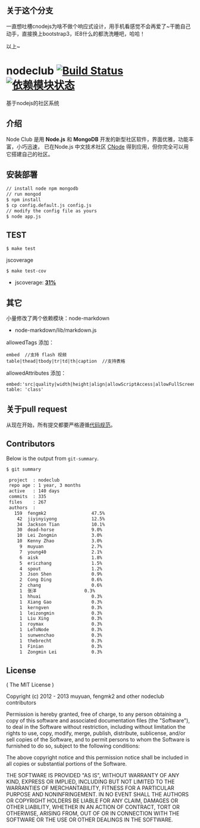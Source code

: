 ## 关于这个分支

一直想吐槽cnodejs为啥不做个响应式设计，用手机看感觉不会再爱了~干脆自己动手，直接换上bootstrap3，IE8什么的都洗洗睡吧，哈哈！

以上~


# nodeclub [![Build Status](https://secure.travis-ci.org/cnodejs/nodeclub.png?branch=master)](http://travis-ci.org/cnodejs/nodeclub) [![依赖模块状态](https://david-dm.org/cnodejs/nodeclub.png)](http://david-dm.org/cnodejs/nodeclub)

基于nodejs的社区系统

## 介绍

Node Club 是用 **Node.js** 和 **MongoDB** 开发的新型社区软件，界面优雅，功能丰富，小巧迅速，
已在Node.js 中文技术社区 [CNode](http://cnodejs.org) 得到应用，但你完全可以用它搭建自己的社区。

## 安装部署

```bash
// install node npm mongodb
// run mongod
$ npm install
$ cp config.default.js config.js
// modify the config file as yours
$ node app.js
```

## TEST

```bash
$ make test
```

jscoverage

```bash
$ make test-cov
```

* jscoverage: [**31%**](http://fengmk2.github.com/coverage/nodeclub.html)
    
## 其它

小量修改了两个依赖模块：node-markdown
 
* node-markdown/lib/markdown.js  

allowedTags 添加：

```
embed  //支持 flash 视频
table|thead|tbody|tr|td|th|caption  //支持表格
```
   
allowedAttributes 添加：

```
embed:'src|quality|width|height|align|allowScriptAccess|allowFullScreen|mode|type'
table: 'class'
```

## 关于pull request

从现在开始，所有提交都要严格遵循[代码规范](https://github.com/windyrobin/iFrame/blob/master/style.md)。

## Contributors

Below is the output from `git-summary`.

```bash
$ git summary 

 project  : nodeclub
 repo age : 1 year, 3 months
 active   : 140 days
 commits  : 335
 files    : 267
 authors  : 
   159  fengmk2                 47.5%
    42  jiyinyiyong             12.5%
    34  Jackson Tian            10.1%
    30  dead-horse              9.0%
    10  Lei Zongmin             3.0%
    10  Kenny Zhao              3.0%
     9  muyuan                  2.7%
     7  young40                 2.1%
     6  aisk                    1.8%
     5  ericzhang               1.5%
     4  spout                   1.2%
     3  Json Shen               0.9%
     2  Cong Ding               0.6%
     2  chang                   0.6%
     1  张洋                  0.3%
     1  hhuai                   0.3%
     1  Xiang Gao               0.3%
     1  kerngven                0.3%
     1  leizongmin              0.3%
     1  Liu Xing                0.3%
     1  roymax                  0.3%
     1  LeToNode                0.3%
     1  sunwenchao              0.3%
     1  thebrecht               0.3%
     1  Finian                  0.3%
     1  Zongmin Lei             0.3%
```

## License

( The MIT License )

Copyright (c) 2012 - 2013 muyuan, fengmk2 and other nodeclub contributors

Permission is hereby granted, free of charge, to any person obtaining
a copy of this software and associated documentation files (the
"Software"), to deal in the Software without restriction, including
without limitation the rights to use, copy, modify, merge, publish,
distribute, sublicense, and/or sell copies of the Software, and to
permit persons to whom the Software is furnished to do so, subject to
the following conditions:

The above copyright notice and this permission notice shall be
included in all copies or substantial portions of the Software.

THE SOFTWARE IS PROVIDED "AS IS", WITHOUT WARRANTY OF ANY KIND,
EXPRESS OR IMPLIED, INCLUDING BUT NOT LIMITED TO THE WARRANTIES OF
MERCHANTABILITY, FITNESS FOR A PARTICULAR PURPOSE AND
NONINFRINGEMENT. IN NO EVENT SHALL THE AUTHORS OR COPYRIGHT HOLDERS BE
LIABLE FOR ANY CLAIM, DAMAGES OR OTHER LIABILITY, WHETHER IN AN ACTION
OF CONTRACT, TORT OR OTHERWISE, ARISING FROM, OUT OF OR IN CONNECTION
WITH THE SOFTWARE OR THE USE OR OTHER DEALINGS IN THE SOFTWARE.

